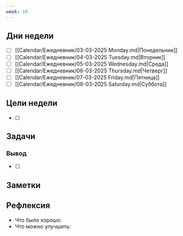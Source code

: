 ```yaml
---
week: 10
---
```

## Дни недели

- [ ] [[Calendar/Ежедневник/03-03-2025 Monday.md|Понедельник]]
- [ ] [[Calendar/Ежедневник/04-03-2025 Tuesday.md|Вторник]]
- [ ] [[Calendar/Ежедневник/05-03-2025 Wednesday.md|Среда]]
- [ ] [[Calendar/Ежедневник/06-03-2025 Thursday.md|Четверг]]
- [ ] [[Calendar/Ежедневник/07-03-2025 Friday.md|Пятница]]
- [ ] [[Calendar/Ежедневник/08-03-2025 Saturday.md|Суббота]]

## Цели недели

- [ ]

## Задачи

### Вывод

- [ ]

## Заметки

## Рефлексия

- Что было хорошо:
- Что можно улучшить: